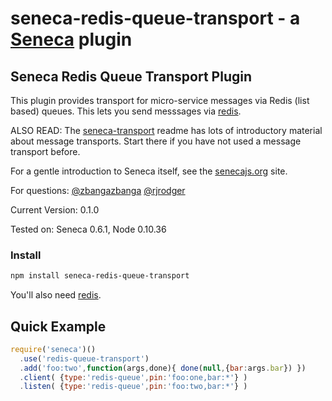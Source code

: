 # seneca-redis-queue-transport - a [Seneca](http://senecajs.org) plugin

## Seneca Redis Queue Transport Plugin

This plugin provides transport for micro-service messages via Redis (list based) queues.
This lets you send messsages via [redis](http://redis.io/).

ALSO READ: The [seneca-transport](http://github.com/rjrodger/seneca-transport) readme has lots of introductory material about message transports. Start there if you have not used a message transport before.

For a gentle introduction to Seneca itself, see the
[senecajs.org](http://senecajs.org) site.

For questions:
[@zbangazbanga](http://twitter.com/zbangazbanga)
[@rjrodger](http://twitter.com/rjrodger)

Current Version: 0.1.0

Tested on: Seneca 0.6.1, Node 0.10.36


### Install

```sh
npm install seneca-redis-queue-transport
```

You'll also need [redis](http://redis.io/).


## Quick Example

```js
require('seneca')()
  .use('redis-queue-transport')
  .add('foo:two',function(args,done){ done(null,{bar:args.bar}) })
  .client( {type:'redis-queue',pin:'foo:one,bar:*'} )
  .listen( {type:'redis-queue',pin:'foo:two,bar:*'} )
```



